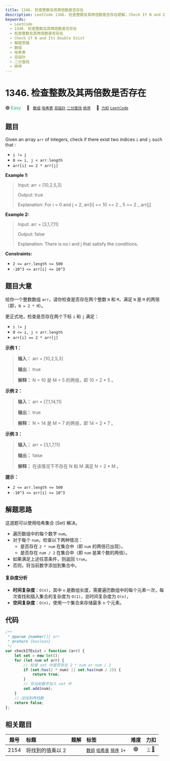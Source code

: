 ```yaml
---
title: 1346. 检查整数及其两倍数是否存在
description: LeetCode 1346. 检查整数及其两倍数是否存在题解，Check If N and Its Double Exist，包含解题思路、复杂度分析以及完整的 JavaScript 代码实现。
keywords:
  - LeetCode
  - 1346. 检查整数及其两倍数是否存在
  - 检查整数及其两倍数是否存在
  - Check If N and Its Double Exist
  - 解题思路
  - 数组
  - 哈希表
  - 双指针
  - 二分查找
  - 排序
---
```


# 1346. 检查整数及其两倍数是否存在

🟢 <font color=#15bd66>Easy</font>&emsp; 🔖&ensp; [`数组`](/tag/array.md) [`哈希表`](/tag/hash-table.md) [`双指针`](/tag/two-pointers.md) [`二分查找`](/tag/binary-search.md) [`排序`](/tag/sorting.md)&emsp; 🔗&ensp;[`力扣`](https://leetcode.cn/problems/check-if-n-and-its-double-exist) [`LeetCode`](https://leetcode.com/problems/check-if-n-and-its-double-exist)

## 题目

Given an array `arr` of integers, check if there exist two indices `i` and `j`
such that :

- `i != j`
- `0 <= i, j < arr.length`
- `arr[i] == 2 * arr[j]`

**Example 1:**

> Input: arr = [10,2,5,3]
>
> Output: true
>
> Explanation: For i = 0 and j = 2, arr[i] == 10 == 2 _ 5 == 2 _ arr[j]

**Example 2:**

> Input: arr = [3,1,7,11]
>
> Output: false
>
> Explanation: There is no i and j that satisfy the conditions.

**Constraints:**

- `2 <= arr.length <= 500`
- `-10^3 <= arr[i] <= 10^3`

## 题目大意

给你一个整数数组 `arr`，请你检查是否存在两个整数 `N` 和 `M`，满足 `N` 是 `M` 的两倍（即，`N = 2 * M`）。

更正式地，检查是否存在两个下标 `i` 和 `j` 满足：

- `i != j`
- `0 <= i, j < arr.length`
- `arr[i] == 2 * arr[j]`

**示例 1：**

> **输入：** arr = [10,2,5,3]
>
> **输出：** true
>
> **解释：** N = 10 是 M = 5 的两倍，即 10 = 2 \* 5 。

**示例 2：**

> **输入：** arr = [7,1,14,11]
>
> **输出：** true
>
> **解释：** N = 14 是 M = 7 的两倍，即 14 = 2 \* 7 。

**示例 3：**

> **输入：** arr = [3,1,7,11]
>
> **输出：** false
>
> **解释：** 在该情况下不存在 N 和 M 满足 N = 2 \* M 。

**提示：**

- `2 <= arr.length <= 500`
- `-10^3 <= arr[i] <= 10^3`

## 解题思路

这道题可以使用哈希集合 (Set) 解决。

- 遍历数组中的每个数字 `num`。
- 对于每个 `num`，检查以下两种情况：
  - 是否存在 `2 * num` 在集合中（即 `num` 的两倍已出现）。
  - 是否存在 `num / 2` 在集合中（即 `num` 是某个数的两倍）。
- 如果满足上述任意条件，则返回 `true`。
- 否则，将当前数字添加到集合中。

#### 复杂度分析

- **时间复杂度**：`O(n)`，其中 `n` 是数组长度，需要遍历数组中的每个元素一次，每次查找和插入集合的复杂度为 `O(1)`，总时间复杂度为 `O(n)`，
- **空间复杂度**：`O(n)`，使用一个集合来存储最多 `n` 个元素。

## 代码

```javascript
/**
 * @param {number[]} arr
 * @return {boolean}
 */
var checkIfExist = function (arr) {
	let set = new Set();
	for (let num of arr) {
		// 检查 set 中是否存在 2 * num or num / 2
		if (set.has(2 * num) || set.has(num / 2)) {
			return true;
		}
		// 将当前数字加入 set 中
		set.add(num);
	}
	// 没找到两倍数
	return false;
};
```

## 相关题目

<!-- prettier-ignore -->
| 题号 | 标题 | 题解 | 标签 | 难度 | 力扣 |
| :------: | :------ | :------: | :------ | :------: | :------: |
| 2154 | 将找到的值乘以 2 |  |  [`数组`](/tag/array.md) [`哈希表`](/tag/hash-table.md) [`排序`](/tag/sorting.md) `1+` | 🟢 | [🀄️](https://leetcode.cn/problems/keep-multiplying-found-values-by-two) [🔗](https://leetcode.com/problems/keep-multiplying-found-values-by-two) |
